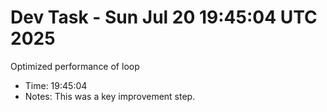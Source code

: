 # Dev Task - Sun Jul 20 19:45:04 UTC 2025
Optimized performance of loop
- Time: 19:45:04
- Notes: This was a key improvement step.
